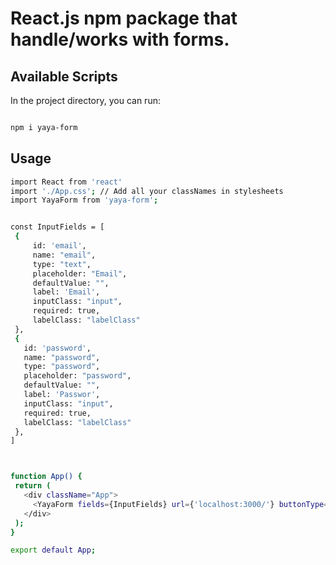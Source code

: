 # React.js npm package that handle/works with forms.


## Available Scripts

In the project directory, you can run:

 ```bash 
 
 npm i yaya-form
 
 ```

## Usage

 ```bash
import React from 'react'
import './App.css'; // Add all your classNames in stylesheets
import YayaForm from 'yaya-form';


const InputFields = [
  {
      id: 'email',
      name: "email",
      type: "text",
      placeholder: "Email",
      defaultValue: "",
      label: 'Email',
      inputClass: "input",
      required: true,
      labelClass: "labelClass"
  },
  {
    id: 'password',
    name: "password",
    type: "password",
    placeholder: "password",
    defaultValue: "",
    label: 'Passwor',
    inputClass: "input",
    required: true,
    labelClass: "labelClass"
  },
]



function App() {
  return (
    <div className="App">
      <YayaForm fields={InputFields} url={'localhost:3000/'} buttonType={"submit"} buttonText={"Submit Form"}  />
    </div>
  );
}

export default App;

```